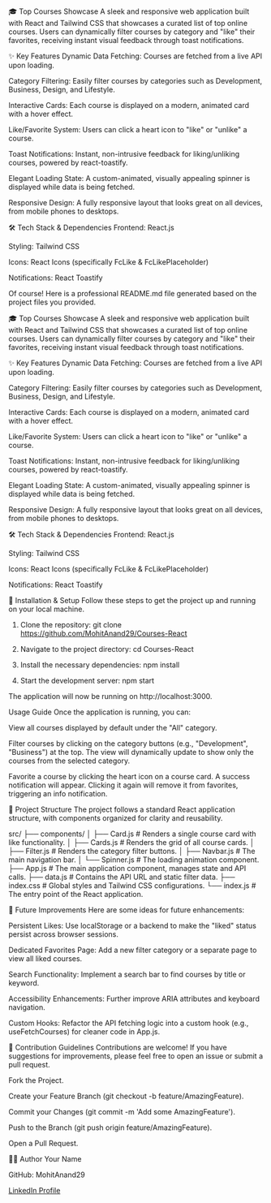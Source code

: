🎓 Top Courses Showcase
A sleek and responsive web application built with React and Tailwind CSS that showcases a curated list of top online courses. Users can dynamically filter courses by category and "like" their favorites, receiving instant visual feedback through toast notifications.

✨ Key Features
Dynamic Data Fetching: Courses are fetched from a live API upon loading.

Category Filtering: Easily filter courses by categories such as Development, Business, Design, and Lifestyle.

Interactive Cards: Each course is displayed on a modern, animated card with a hover effect.

Like/Favorite System: Users can click a heart icon to "like" or "unlike" a course.

Toast Notifications: Instant, non-intrusive feedback for liking/unliking courses, powered by react-toastify.

Elegant Loading State: A custom-animated, visually appealing spinner is displayed while data is being fetched.

Responsive Design: A fully responsive layout that looks great on all devices, from mobile phones to desktops.

🛠️ Tech Stack & Dependencies
Frontend: React.js

Styling: Tailwind CSS

Icons: React Icons (specifically FcLike & FcLikePlaceholder)

Notifications: React Toastify

Of course! Here is a professional README.md file generated based on the project files you provided.

🎓 Top Courses Showcase
A sleek and responsive web application built with React and Tailwind CSS that showcases a curated list of top online courses. Users can dynamically filter courses by category and "like" their favorites, receiving instant visual feedback through toast notifications.

✨ Key Features
Dynamic Data Fetching: Courses are fetched from a live API upon loading.

Category Filtering: Easily filter courses by categories such as Development, Business, Design, and Lifestyle.

Interactive Cards: Each course is displayed on a modern, animated card with a hover effect.

Like/Favorite System: Users can click a heart icon to "like" or "unlike" a course.

Toast Notifications: Instant, non-intrusive feedback for liking/unliking courses, powered by react-toastify.

Elegant Loading State: A custom-animated, visually appealing spinner is displayed while data is being fetched.

Responsive Design: A fully responsive layout that looks great on all devices, from mobile phones to desktops.

🛠️ Tech Stack & Dependencies
Frontend: React.js

Styling: Tailwind CSS

Icons: React Icons (specifically FcLike & FcLikePlaceholder)

Notifications: React Toastify

🚀 Installation & Setup
Follow these steps to get the project up and running on your local machine.

1. Clone the repository:
git clone https://github.com/MohitAnand29/Courses-React

2. Navigate to the project directory:
cd Courses-React

3. Install the necessary dependencies:
npm install

4. Start the development server:
npm start

The application will now be running on http://localhost:3000.


Usage Guide
Once the application is running, you can:

View all courses displayed by default under the "All" category.

Filter courses by clicking on the category buttons (e.g., "Development", "Business") at the top. The view will dynamically update to show only the courses from the selected category.

Favorite a course by clicking the heart icon on a course card. A success notification will appear. Clicking it again will remove it from favorites, triggering an info notification.

📁 Project Structure
The project follows a standard React application structure, with components organized for clarity and reusability.

src/
├── components/
│   ├── Card.js         # Renders a single course card with like functionality.
│   ├── Cards.js        # Renders the grid of all course cards.
│   ├── Filter.js       # Renders the category filter buttons.
│   ├── Navbar.js       # The main navigation bar.
│   └── Spinner.js      # The loading animation component.
├── App.js              # The main application component, manages state and API calls.
├── data.js             # Contains the API URL and static filter data.
├── index.css           # Global styles and Tailwind CSS configurations.
└── index.js            # The entry point of the React application.

🔮 Future Improvements
Here are some ideas for future enhancements:

Persistent Likes: Use localStorage or a backend to make the "liked" status persist across browser sessions.

Dedicated Favorites Page: Add a new filter category or a separate page to view all liked courses.

Search Functionality: Implement a search bar to find courses by title or keyword.

Accessibility Enhancements: Further improve ARIA attributes and keyboard navigation.

Custom Hooks: Refactor the API fetching logic into a custom hook (e.g., useFetchCourses) for cleaner code in App.js.

🤝 Contribution Guidelines
Contributions are welcome! If you have suggestions for improvements, please feel free to open an issue or submit a pull request.

Fork the Project.

Create your Feature Branch (git checkout -b feature/AmazingFeature).

Commit your Changes (git commit -m 'Add some AmazingFeature').

Push to the Branch (git push origin feature/AmazingFeature).

Open a Pull Request.

👨‍💻 Author
Your Name

GitHub: MohitAnand29

[LinkedIn Profile](https://www.linkedin.com/in/mohit-anand-981a55259/)
